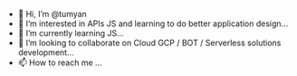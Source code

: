 - 👋 Hi, I’m @tumyan
- 👀 I’m interested in APIs JS and learning to do better application design...
- 🌱 I’m currently learning JS...
- 💞️ I’m looking to collaborate on  Cloud GCP / BOT  / Serverless solutions development...
- 📫 How to reach me ...

<!---
tumyan/tumyan is a ✨ special ✨ repository because its `README.md` (this file) appears on your GitHub profile.
You can click the Preview link to take a look at your changes.
--->

